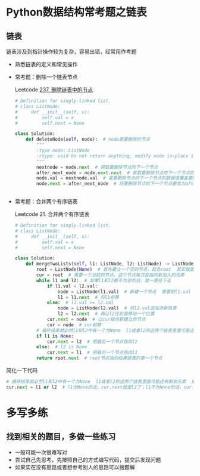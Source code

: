 # Python数据结构常考题之链表

## 链表

链表涉及到指针操作较为复杂，容易出错，经常用作考题

* 熟悉链表的定义和常见操作

* 常考题：删除一个链表节点

  Leetcode [237. 删除链表中的节点](https://leetcode-cn.com/problems/delete-node-in-a-linked-list/)

  ```python
  # Definition for singly-linked list.
  # class ListNode:
  #     def __init__(self, x):
  #         self.val = x
  #         self.next = None
  
  class Solution:
      def deleteNode(self, node):  # node是要删除的节点
          """
          :type node: ListNode
          :rtype: void Do not return anything, modify node in-place instead.
          """
          nextnode = node.next  # 获取要删除节点的下一个节点
          after_next_node = node.next.next  # 获取要删除节点的下一个节点的下一个节点
          node.val = nextnode.val  # 拿要删除节点的下一个节点的数据值覆盖要删除节点的数据值
          node.next = after_next_node  # 将要删除节点的下一个节点更改为after_next_node
          
  ```

* 常考题：合并两个有序链表

  Leetcode 21. 合并两个有序链表

  ```python
  # Definition for singly-linked list.
  # class ListNode:
  #     def __init__(self, x):
  #         self.val = x
  #         self.next = None
  
  class Solution:
      def mergeTwoLists(self, l1: ListNode, l2: ListNode) -> ListNode:  # 传入的l1和l2是两个头节点
          root = ListNode(None)  # 首先建立一个空的节点，起名root  其实就是不需要管他的val值
          cur = root  # 需要一个当前的节点，这个节点每次会指向新加入的元素
          while l1 and l2:  # 如果l1和l2都不为空的话，就一直往下走  
              if l1.val < l2.val:      
                  node = ListNode(l1.val)  # 新建一个节点  需要把l1.val 和 l2.val中小的值加进去
                  l1 = l1.next  # 将l1前移
              else:  # l1.val >= l2.val
                  node = ListNode(l2.val)  # 将l2.val追加进新链表 
                  l2 = l2.next  # 再让l2往前面移动一个位置
              cur.next = node  # 让cur指向新建立的节点
              cur = node  # cur前移
          # 循环结束就必然l1和l2中有一个为None  l1或者l2的这两个链表里面可能还有剩余元素  把剩余的元素也追加进来
          if l1 is None:
              cur.next = l2  # 把最后一个节点指向l2
          else:  # l2 is None
              cur.next = l1  # 把最后一个节点指向l1
          return root.next  # root节点指向结果链表的第一个节点
  
  
  ```

简化一下代码

```python
# 循环结束就必然l1和l2中有一个为None  l1或者l2的这两个链表里面可能还有剩余元素  把剩余的元素也追加进来
cur.next = l1 or l2  # l1为None的话，cur.next就是l2了；l1不为None的话，cur.next就是l1了  短路操作符   

```
  # 多写多练

  ## 找到相关的题目，多做一些练习

  * 一般可能一次很难写对
  * 尝试自己先思考，先按照自己的方式编写代码，提交后发现问题
  * 如果实在没有思路或者想参考别人的思路可以搜题解

  

